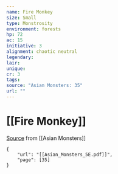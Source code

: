 ```yaml
---
name: Fire Monkey
size: Small
type: Monstrosity
environment: forests
hp: 72
ac: 15
initiative: 3
alignment: chaotic neutral
legendary: 
lair: 
unique: 
cr: 3
tags: 
source: "Asian Monsters: 35"
url: ""
---
```

# [[Fire Monkey]]

[Source](zotero://open-pdf/library/items/2YJ39RUI?page=35) from [[Asian Monsters]]

```pdf
{
	"url": "[[Asian_Monsters_5E.pdf]]",
	"page": [35]
}
```

